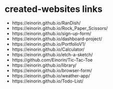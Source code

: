 # created-websites links

<ul>
  <li> https://einorin.github.io/RanDish/ </li>
  <li> https://einorin.github.io/Rock_Paper_Scissors/ </li>
  <li>https://einorin.github.io/sign-up-form/ </li>
  <li> https://einorin.github.io/dashboard-project/ </li>
  <li> https://einorin.github.io/PortfolioV1/ </li>
  <li>https://einorin.github.io/Calculator/ </li>
  <li>https://einorin.github.io/etch-a-sketch/ </li>
  <li> https://github.com/Einorin/Tic-Tac-Toe </li>
  <li> https://einorin.github.io/library/</li>
  <li> https://einorin.github.io/browser-form/ </li>
  <li> https://einorin.github.io/weather-app/ </li>
  <li> https://einorin.github.io/Todo-List/ </li>
</ul>

